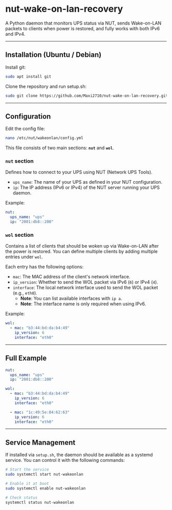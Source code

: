 # nut-wake-on-lan-recovery
A Python daemon that monitors UPS status via NUT, sends Wake-on-LAN packets to clients when power is restored, and fully works with both IPv6 and IPv4.

---

## Installation (Ubuntu / Debian)

Install git:

```bash
sudo apt install git
```

Clone the repository and run setup.sh:

```bash
sudo git clone https://github.com/Maxi2710/nut-wake-on-lan-recovery.git && cd nut-wake-on-lan-recovery && bash setup.sh
```

---

## Configuration

Edit the config file:

```bash
nano /etc/nut/wakeonlan/config.yml
```

This file consists of two main sections: **`nut`** and **`wol`**.


### `nut` section
Defines how to connect to your UPS using NUT (Network UPS Tools).

- `ups_name`: The name of your UPS as defined in your NUT configuration.
- `ip`: The IP address (IPv6 or IPv4) of the NUT server running your UPS daemon.

Example:

```yaml
nut:
  ups_name: "ups"
  ip: "2001:db8::200"
```


### `wol` section
Contains a list of clients that should be woken up via Wake-on-LAN after the power is restored. You can define multiple clients by adding multiple entries under `wol`.

Each entry has the following options:

- `mac`: The MAC address of the client's network interface.
- `ip_version`: Whether to send the WOL packet via IPv6 (`6`) or IPv4 (`4`).
- `interface`: The local network interface used to send the WOL packet (e.g., `eth0`).
  - **Note**: You can list available interfaces with `ip a`.
  - **Note**: The interface name is only required when using IPv6.

Example:

```yaml
wol:
  - mac: "b3:44:bd:da:b4:49"
    ip_version: 6
    interface: "eth0"
```

---

## Full Example

```yaml
nut:
  ups_name: "ups"
  ip: "2001:db8::200"

wol:
  - mac: "b3:44:bd:da:b4:49"
    ip_version: 6
    interface: "eth0"

  - mac: "1c:49:5e:84:62:63"
    ip_version: 6
    interface: "eth0"
```

---

## Service Management
If installed via `setup.sh`, the daemon should be available as a systemd service. You can control it with the following commands:

```bash
# Start the service
sudo systemctl start nut-wakeonlan

# Enable it at boot
sudo systemctl enable nut-wakeonlan

# Check status
systemctl status nut-wakeonlan
```
